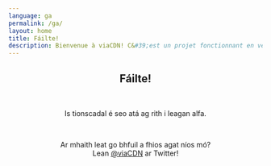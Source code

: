 ```yaml
---
language: ga
permalink: /ga/
layout: home
title: Fáilte!
description: Bienvenue à viaCDN! C&#39;est un projet fonctionnant en version alpha. Voulez-vous en savoir plus?
---
```


<center>
<h2>Fáilte!</h2>
<br/>

<p>
Is tionscadal é seo atá ag rith i leagan alfa.
</p>

<br/>

<p>
Ar mhaith leat go bhfuil a fhios agat níos mó?
<br/>
Lean <a href="https://twitter.com/viaCDN" target="_blank" rel="noopener">@viaCDN</a> ar Twitter!
</p>

<br/>
</center>

